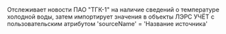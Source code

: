 Отслеживает новости ПАО "ТГК-1" на наличие сведений о температуре холодной воды, затем импортирует значения в объекты ЛЭРС УЧЁТ с пользовательским атрибутом 'sourceName' = 'Название источника'
